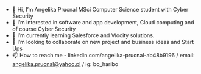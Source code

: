 - 👋 Hi, I’m Angelika Prucnal MSci Computer Science student with Cyber Security
- 👀 I’m interested in software and app development, Cloud computing and of course Cyber Security
- 🌱 I’m currently learning Salesforce and Vlocity solutions. 
- 💞️ I’m looking to collaborate on new project and business ideas and Start Ups
- 📫 How to reach me - linkedin.com/angelika-prucnal-ab48b9196 / email: angelika.prucnal@yahoo.pl / ig: bo_haribo

<!---
angiecodes98/angiecodes98 is a ✨ special ✨ repository because its `README.md` (this file) appears on your GitHub profile.
You can click the Preview link to take a look at your changes.
--->
